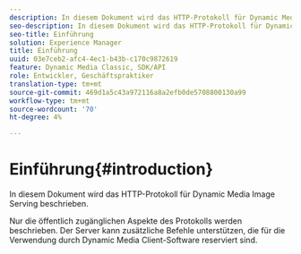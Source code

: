 ```yaml
---
description: In diesem Dokument wird das HTTP-Protokoll für Dynamic Media Image Serving beschrieben.
seo-description: In diesem Dokument wird das HTTP-Protokoll für Dynamic Media Image Serving beschrieben.
seo-title: Einführung
solution: Experience Manager
title: Einführung
uuid: 03e7ceb2-afc4-4ec1-b43b-c170c9872619
feature: Dynamic Media Classic, SDK/API
role: Entwickler, Geschäftspraktiker
translation-type: tm+mt
source-git-commit: 469d1a5c43a972116a8a2efb0de5708800130a99
workflow-type: tm+mt
source-wordcount: '70'
ht-degree: 4%

---
```



# Einführung{#introduction}

In diesem Dokument wird das HTTP-Protokoll für Dynamic Media Image Serving beschrieben.

Nur die öffentlich zugänglichen Aspekte des Protokolls werden beschrieben. Der Server kann zusätzliche Befehle unterstützen, die für die Verwendung durch Dynamic Media Client-Software reserviert sind.
